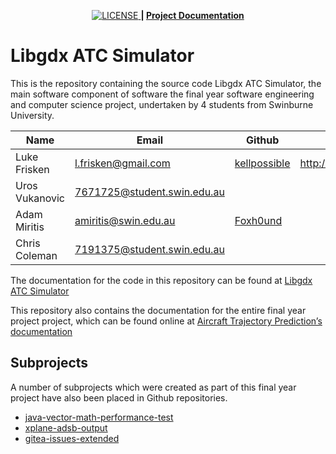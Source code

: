 <p align = "center">
    <a href="https://github.com/kellpossible/libgdx-atc-sim/blob/master/LICENSE.txt">
         <img src="https://img.shields.io/badge/License-MIT-yellow.svg" alt="LICENSE">
    </a>
    <strong>| <a href="https://kellpossible.github.io/libgdx-atc-sim/index.html">Project Documentation</a></strong>
</p>

# Libgdx ATC Simulator

This is the repository containing the source code Libgdx ATC Simulator, the main
software component of software the final year software engineering and computer
science project, undertaken by 4 students from Swinburne University.

|      Name      |                               Email                               |                     Github                      |         Website          |
| -------------- | ----------------------------------------------------------------- | ----------------------------------------------- | ------------------------ |
| Luke Frisken   | [l.frisken@gmail.com](mailto:l.frisken@gmail.com)                 | [kellpossible](https://github.com/kellpossible) | <http://lukefrisken.com> |
| Uros Vukanovic | [7671725@student.swin.edu.au](mailto:7671725@student.swin.edu.au) |                                                 |                          |
| Adam Miritis   | [amiritis@swin.edu.au](mailto:amiritis@swin.edu.au)               | [Foxh0und](https://github.com/Foxh0und)         |                          |
| Chris Coleman  | [7191375@student.swin.edu.au](mailto:7191375@student.swin.edu.au) |                                                 |                          |

The documentation for the code in this repository can be found at [Libgdx ATC
Simulator](https://kellpossible.github.io/libgdx-atc-sim/Libgdx_ATC_Simulator/Libgdx_ATC_Simulator.html)

This repository also contains the documentation for the entire final year
project project, which can be found online at [Aircraft Trajectory Prediction’s
documentation](https://kellpossible.github.io/libgdx-atc-sim/index.html)

## Subprojects

A number of subprojects which were created as part of this final year project
have also been placed in Github repositories.

 + [java-vector-math-performance-test](https://github.com/kellpossible/java-vector-math-performance-test)
 + [xplane-adsb-output](https://github.com/kellpossible/xplane-adsb-output)
 + [gitea-issues-extended](https://github.com/kellpossible/gitea-issues-extended)